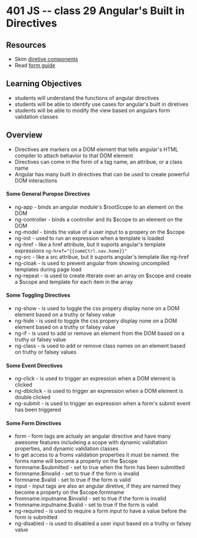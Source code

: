 401 JS -- class 29 Angular's Built in Directives
=========================

## Resources
* Skim [diretive components]
* Read [form guide]

## Learning Objectives
* students will understand the functions of angular directives
* students will be able to identify use cases for angular's built in diretives
* students will be able to modify the view based on angulars form validation classes

## Overview
* Directives are markers on a DOM element that tells angular's HTML compiler to attach behavior to that DOM element
* Directives can come in the form of a tag name, an attribue, or a class name
* Angular has many built in directives that can be used to create powerful DOM interactions

#### Some General Puropse Directives
* ng-app - binds an angular module's $rootScope to an element on the DOM
* ng-controller - binds a controller and its $scope to an element on the DOM
* ng-model - binds the value of a user input to a propery on the $scope
* ng-init - used to run an expression when a template is loaded 
* ng-href - like a href attribute, but it suports angular's template expressions `ng-href="{{someCtrl.nav.home}}"`
* ng-src - like a src attribue, but it suports angular's template like ng-href
* ng-cloak - is used to prevent angular from showing uncompiled templates during page load
* ng-repeat - is used to create itterate over an array on $scope and create a $scope and template for each item in the array

#### Some Toggling Directives
* ng-show - is used to toggle the css propery display none on a DOM element based on a truthy or falsey value
* ng-hide - is used to toggle the css propery display none on a DOM element based on a truthy or falsey value
* ng-if - is used to add or remove an element from the DOM based on a truthy or falsey value
* ng-class - is used to add or remove class names on an element based on truthy or falsey values

#### Some Event Directives
* ng-click - is used to trigger an expression when a DOM element is clicked
* ng-dblclick - is used to trigger an expression when a DOM element is double clicked
* ng-submit - is used to trigger an expression when a form's submit event has been triggered

#### Some Form Directives
* form - form tags are actualy an angular directive and have many awesome features includeing a scope with  dynamic validtation properties, and dynamic validation classes
 * to get access to a froms validation properties it must be named. the forms name will become a property on the $scope
 * formname.$submitted - set to true when the form has been submitted
 * formname.$invalid - set to true if the form is invalid
 * formname.$valid - set to true if the form is valid
* input - input tags are also an angular diretive, if they are named they become a property on the $scope.formname
 * fromname.inputname.$invalid - set to true if the form is invalid
 * fromname.inputname.$valid - set to true if the form is valid
* ng-required - is used to require a form input to have a value before the form is submitted
* ng-disabled - is used to disabled a user input based on a truthy or falsey value

<!--links -->
[diretive components]: https://docs.angularjs.org/api/ng/directive
[form guide]: https://docs.angularjs.org/guide/forms
